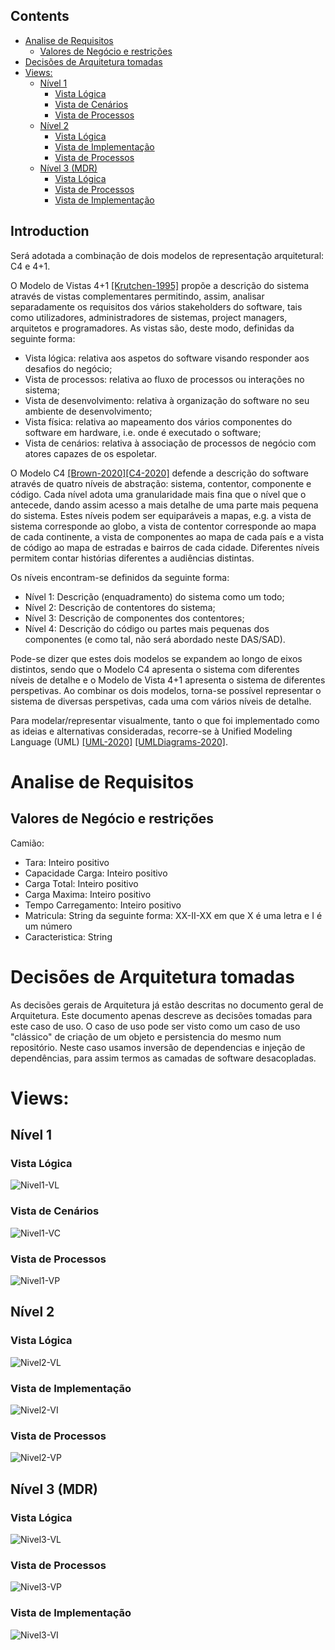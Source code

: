 ### 


## Contents
- [Analise de Requisitos](#analise-de-requisitos)
  - [Valores de Negócio e restrições](#valores-de-negócio-e-restrições)
- [Decisões de Arquitetura tomadas](#decisões-de-arquitetura-tomadas)
- [Views:](#views)
  - [Nível 1](#nível-1)
    - [Vista Lógica](#vista-lógica)
    - [Vista de Cenários](#vista-de-cenários)
    - [Vista de Processos](#vista-de-processos)
  - [Nível 2](#nível-2)
    - [Vista Lógica](#vista-lógica-1)
    - [Vista de Implementação](#vista-de-implementação)
    - [Vista de Processos](#vista-de-processos-1)
  - [Nível 3 (MDR)](#nível-3-mdr)
    - [Vista Lógica](#vista-lógica-2)
    - [Vista de Processos](#vista-de-processos-2)
    - [Vista de Implementação](#vista-de-implementação-1)

## Introduction
Será adotada a combinação de dois modelos de representação arquitetural: C4 e 4+1.

O Modelo de Vistas 4+1 [[Krutchen-1995]](References.md#Kruchten-1995) propõe a descrição do sistema através de vistas complementares permitindo, assim, analisar separadamente os requisitos dos vários stakeholders do software, tais como utilizadores, administradores de sistemas, project managers, arquitetos e programadores. As vistas são, deste modo, definidas da seguinte forma:

- Vista lógica: relativa aos aspetos do software visando responder aos desafios do negócio;
- Vista de processos: relativa ao fluxo de processos ou interações no sistema;
- Vista de desenvolvimento: relativa à organização do software no seu ambiente de desenvolvimento;
- Vista física: relativa ao mapeamento dos vários componentes do software em hardware, i.e. onde é executado o software;
- Vista de cenários: relativa à associação de processos de negócio com atores capazes de os espoletar.

O Modelo C4 [[Brown-2020]](References.md#Brown-2020)[[C4-2020]](References.md#C4-2020) defende a descrição do software através de quatro níveis de abstração: sistema, contentor, componente e código. Cada nível adota uma granularidade mais fina que o nível que o antecede, dando assim acesso a mais detalhe de uma parte mais pequena do sistema. Estes níveis podem ser equiparáveis a mapas, e.g. a vista de sistema corresponde ao globo, a vista de contentor corresponde ao mapa de cada continente, a vista de componentes ao mapa de cada país e a vista de código ao mapa de estradas e bairros de cada cidade.
Diferentes níveis permitem contar histórias diferentes a audiências distintas.

Os níveis encontram-se definidos da seguinte forma:
- Nível 1: Descrição (enquadramento) do sistema como um todo;
- Nível 2: Descrição de contentores do sistema;
- Nível 3: Descrição de componentes dos contentores;
- Nível 4: Descrição do código ou partes mais pequenas dos componentes (e como tal, não será abordado neste DAS/SAD).

Pode-se dizer que estes dois modelos se expandem ao longo de eixos distintos, sendo que o Modelo C4 apresenta o sistema com diferentes níveis de detalhe e o Modelo de Vista 4+1 apresenta o sistema de diferentes perspetivas. Ao combinar os dois modelos, torna-se possível representar o sistema de diversas perspetivas, cada uma com vários níveis de detalhe.

Para modelar/representar visualmente, tanto o que foi implementado como as ideias e alternativas consideradas, recorre-se à Unified Modeling Language (UML) [[UML-2020]](References.md#UML-2020) [[UMLDiagrams-2020]](References.md#UMLDiagrams-2020).


# Analise de Requisitos
 ## Valores de Negócio e restrições
 Camião:
 - Tara: Inteiro positivo
 - Capacidade Carga: Inteiro positivo
 - Carga Total: Inteiro positivo
 - Carga Maxima: Inteiro positivo
 - Tempo Carregamento: Inteiro positivo
 - Matricula: String da seguinte forma: XX-II-XX em que X é uma letra e I é um número
 - Caracteristica: String

# Decisões de Arquitetura tomadas
As decisões gerais de Arquitetura já estão descritas no documento geral de Arquitetura. Este documento apenas descreve as decisões tomadas para este caso de uso.
O caso de uso pode ser visto como um caso de uso "clássico" de criação de um objeto e persistencia do mesmo num repositório. Neste caso usamos inversão de dependencias e injeção de dependências, para assim termos as camadas de software desacopladas.

# Views:

## Nível 1
### Vista Lógica

![Nivel1-VL](N1_VL.svg)

### Vista de Cenários

![Nivel1-VC](N1_VC.svg)

### Vista de Processos


![Nivel1-VP](N1_VP.svg)

## Nível 2
### Vista Lógica


![Nivel2-VL](N2_VL.svg)


### Vista de Implementação
![Nivel2-VI](N2_VI.svg)

### Vista de Processos
![Nivel2-VP](N2_VP.svg)
 

## Nível 3 (MDR)

### Vista Lógica

![Nivel3-VL](N3_VL.svg)


### Vista de Processos

![Nivel3-VP](N3_VP.svg)


### Vista de Implementação
![Nivel3-VI](N3_VI.svg)
